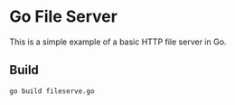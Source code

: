 # Go File Server

This is a simple example of a basic HTTP file server in Go.

## Build

```shell
go build fileserve.go
```
